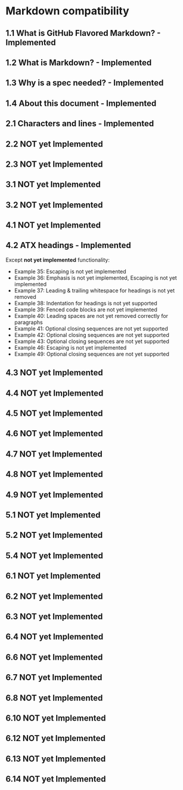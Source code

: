 # Markdown compatibility

## 1.1 What is GitHub Flavored Markdown? - Implemented
## 1.2 What is Markdown? - Implemented
## 1.3 Why is a spec needed? - Implemented
## 1.4 About this document - Implemented
## 2.1 Characters and lines - Implemented
## 2.2 NOT yet Implemented
## 2.3 NOT yet Implemented
## 3.1 NOT yet Implemented
## 3.2 NOT yet Implemented
## 4.1 NOT yet Implemented
## 4.2 ATX headings - Implemented

Except **not yet implemented** functionality:

* Example 35: Escaping is not yet implemented
* Example 36: Emphasis is not yet implemented, Escaping is not yet implemented
* Example 37: Leading & trailing whitespace for headings is not yet removed
* Example 38: Indentation for headings is not yet supported
* Example 39: Fenced code blocks are not yet implemented
* Example 40: Leading spaces are not yet removed correctly for paragraphs
* Example 41: Optional closing sequences are not yet supported
* Example 42: Optional closing sequences are not yet supported
* Example 43: Optional closing sequences are not yet supported
* Example 46: Escaping is not yet implemented
* Example 49: Optional closing sequences are not yet supported
## 4.3 NOT yet Implemented
## 4.4 NOT yet Implemented
## 4.5 NOT yet Implemented
## 4.6 NOT yet Implemented
## 4.7 NOT yet Implemented
## 4.8 NOT yet Implemented
## 4.9 NOT yet Implemented
## 5.1 NOT yet Implemented
## 5.2 NOT yet Implemented
## 5.4 NOT yet Implemented
## 6.1 NOT yet Implemented
## 6.2 NOT yet Implemented
## 6.3 NOT yet Implemented
## 6.4 NOT yet Implemented
## 6.6 NOT yet Implemented
## 6.7 NOT yet Implemented
## 6.8 NOT yet Implemented
## 6.10 NOT yet Implemented
## 6.12 NOT yet Implemented
## 6.13 NOT yet Implemented
## 6.14 NOT yet Implemented